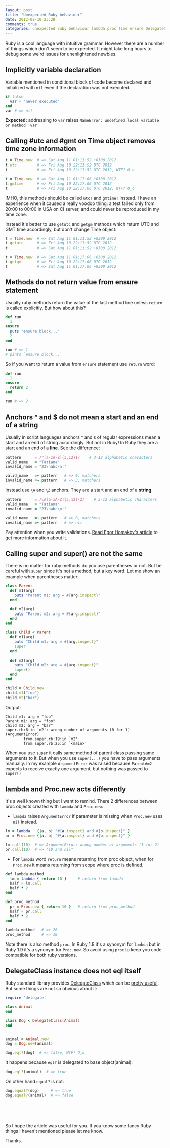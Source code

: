 ```yaml
---
layout: post
title: "Unexpected Ruby behaviour"
date: 2012-08-10 23:28
comments: true
categories: unexpected ruby behaviour lambda proc time ensure DelegateClass regexp super
---
```



Ruby is a cool language with intuitive grammar. However there are a number of things which don't seem to be expected.
It might take long hours to debug some weird issues for unenlightened newbies.


<!--more-->


## Implicitly variable declaration

Variable mentioned in conditional block of code become declared and initialized with `nil` even if the declaration was not executed.

```ruby
if false
  var = "never executed"
end
var # => nil
```

**Expected:** addressing to `var` raises `NameError: undefined local variable or method 'var'`

## Calling #utc and #gmt on Time object removes time zone information

```ruby
t = Time.new  # => Sat Aug 11 01:11:52 +0300 2012
t.utc         # => Fri Aug 10 22:11:52 UTC 2012
t             # => Fri Aug 10 22:11:52 UTC 2012, WTF? O_o

t = Time.new  # => Sat Aug 11 01:17:06 +0300 2012
t.gmtime      # => Fri Aug 10 22:17:06 UTC 2012
t             # => Fri Aug 10 22:17:06 UTC 2012, WTF? O_o
```

IMHO, this methods should be called `utc!` and `gmtime!` instead.
I have an experience when it caused a really voodoo thing: a test failed only from 20:00 to 00:00
in USA on CI server, and could never be reproduced in my time zone.

Instead it's better to use `getutc` and `getgm` methods which return UTC and GMT time accordingly,
but don't change Time object:

```ruby
t = Time.new  # => Sat Aug 11 01:11:52 +0300 2012
t.getutc      # => Fri Aug 10 22:11:52 UTC 2012
t             # => Sat Aug 11 01:11:52 +0300 2012

t = Time.new  # => Sat Aug 11 01:17:06 +0300 2012
t.getgm       # => Fri Aug 10 22:17:06 UTC 2012
t             # => Sat Aug 11 01:17:06 +0300 2012
```



## Methods do not return value from ensure statement

Usually ruby methods return the value of the last method line unless `return` is called explicitly.
But how about this?


```ruby
def run
  1
ensure
  puts "ensure block..."
  2
end

run # => 1
# pints `ensure block...`
```


So if you want to return a value from `ensure` statement use `return` word:

```ruby
def run
  1
ensure
  return 2
end

run # => 2
```

## Anchors ^ and $ do not mean a start and an end of a string

Usually in script languages anchors `^` and `$` of regular expressions mean a start and an end of string accordingly.
But not in Ruby! In Ruby they are a start and an end of a **line**.
See the difference:

```ruby
pattern      = /^[a-zA-Z]{3,12}$/    # 3-12 alphabetic characters
valid_name   = "Tatiana"
invalid_name = "23\nabc\n!"

valid_name   =~ pattern   # => 0, matchers
invalid_name =~ pattern   # => 3, matchers
```

Instead use `\A` and `\Z` anchors. They are a start and an end of a **string**.

```ruby
pattern      = /\A[a-zA-Z]{3,12}\Z/    # 3-12 alphabetic characters
valid_name   = "Tatiana"
invalid_name = "23\nabc\n!"

valid_name   =~ pattern   # => 0, matchers
invalid_name =~ pattern   # => nil
```

Pay attention when you write validations.
[Read Egor Homakov's article](http://homakov.blogspot.com/2012/05/saferweb-injects-in-various-ruby.html)
to get more information about it.


## Calling super and super() are not the same

There is no matter for ruby methods do you use parentheses or not. But be careful with `super`
since it's not a method, but a key word.
Let me show an example when parentheses matter:

```ruby
class Parent
  def m1(arg)
    puts "Parent m1: arg = #{arg.inspect}"
  end

  def m2(arg)
    puts "Parent m2: arg = #{arg.inspect}"
  end
end

class Child < Parent
  def m1(arg)
    puts "Child m1: arg = #{arg.inspect}"
    super
  end

  def m2(arg)
    puts "Child m2: arg = #{arg.inspect}"
    super()
  end
end

child = Child.new
child.m1("foo")
child.m2("bar")
```

Output:

    Child m1: arg = "foo"
    Parent m1: arg = "foo"
    Child m2: arg = "bar"
    super.rb:6:in `m2': wrong number of arguments (0 for 1) (ArgumentError)
            from super.rb:19:in `m2'
            from super.rb:25:in `<main>'

When you use `super` it calls same method of parent class passing same arguments to it.
But when you use `super(...)` you have to pass arguments manually. In my example `ArgumentError`
was raised because `Parent#m2` expects to receive exactly one argument, but nothing was passed to `super()`

## lambda and Proc.new acts differently

It's a well known thing but I want to remind.
There 2 differences between proc objects created with `lambda` and `Proc.new`:

* `lambda` raises `ArgumentError` if parameter is missing when `Proc.new` uses `nil` instead.

```ruby
lm = lambda   {|a, b| "#{a.inspect} and #{b.inspect}" }
pr = Proc.new {|a, b| "#{a.inspect} and #{b.inspect}" }

lm.call(10)  # => ArgumentError: wrong number of arguments (1 for 2)
pr.call(10)  # => "10 and nil"
```

* For `lambda` word `return` means returning from proc object, when for `Proc.new` it means returning from scope where proc is defined.

```ruby
def lambda_method
  lm = lambda { return 10 }     # return from lambda
  half = lm.call
  half * 2
end

def proc_method
  pr = Proc.new { return 10 }   # return from proc_method
  half = pr.call
  half * 2
end

lambda_method   # => 20
proc_method     # => 10
```

Note there is also method `proc`. In Ruby 1.8 it's a synonym for `lambda`
but in Ruby 1.9 it's a synonym for `Proc.new`. So avoid using `proc` to keep you code compatible
for both ruby versions.


## DelegateClass instance does not eql itself

Ruby standard library provides [DelegateClass](http://www.ruby-doc.org/stdlib-1.9.3/libdoc/delegate/rdoc/Object.html)
which can be [pretty useful](http://pivotallabs.com/users/jdean/blog/articles/1138-delegateclass-rocks-my-world).
But some things are not so obvious about it:

```ruby
require 'delegate'

class Animal
end

class Dog < DelegateClass(Animal)
end


animal = Animal.new
dog = Dog.new(animal)

dog.eql?(dog)  # => false, WTF? O_o
```

It happens because `eql?` is delegated to base object(animal):

```ruby
dog.eql?(animal)  # => true
```

On other hand `equal?` is not:

```ruby
dog.equal?(dog)     # => true
dog.equal?(animal)  # => false
```

<br />
<br />
<br />

So I hope the article was useful for you.
If you know some fancy Ruby things I haven't mentioned please let me know.

Thanks.

